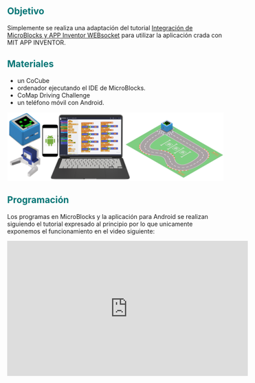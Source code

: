 ## <FONT COLOR=#007575>**Objetivo**</font>
Simplemente se realiza una adaptación del tutorial [Integración de MicroBlocks y APP Inventor WEBsocket](https://fgcoca.github.io/ESP32-micro-STEAMakers/proyectos/microblocks_websocket/) para utilizar la aplicación crada con MIT APP INVENTOR.

## <FONT COLOR=#007575>**Materiales**</font>

* un CoCube
* ordenador ejecutando el IDE de MicroBlocks.
* CoMap Driving Challenge
* un teléfono móvil con Android.

<center>

![Materiales](../img/CoCube/mat07.png)

</center>

## <FONT COLOR=#007575>**Programación**</font>
Los programas en MicroBlocks y la aplicación para Android se realizan siguiendo el tutorial expresado al principio por lo que unicamente exponemos el funcionamiento en el video siguiente:

<center>

<iframe width="560" height="315" src="https://www.youtube.com/embed/1yTjXwXDBiU?si=WXjAnXb5kkYIdFOl" title="YouTube video player" frameborder="0" allow="accelerometer; autoplay; clipboard-write; encrypted-media; gyroscope; picture-in-picture; web-share" referrerpolicy="strict-origin-when-cross-origin" allowfullscreen></iframe>

</center>
